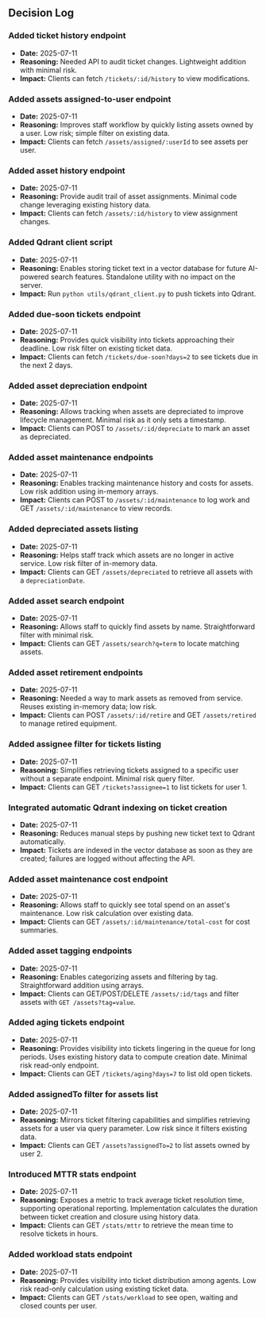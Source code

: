## Decision Log

### Added ticket history endpoint
- **Date:** 2025-07-11
- **Reasoning:** Needed API to audit ticket changes. Lightweight addition with minimal risk.
- **Impact:** Clients can fetch `/tickets/:id/history` to view modifications.

### Added assets assigned-to-user endpoint
- **Date:** 2025-07-11
- **Reasoning:** Improves staff workflow by quickly listing assets owned by a user. Low risk; simple filter on existing data.
- **Impact:** Clients can fetch `/assets/assigned/:userId` to see assets per user.

### Added asset history endpoint
- **Date:** 2025-07-11
- **Reasoning:** Provide audit trail of asset assignments. Minimal code change leveraging existing history data.
- **Impact:** Clients can fetch `/assets/:id/history` to view assignment changes.

### Added Qdrant client script
- **Date:** 2025-07-11
- **Reasoning:** Enables storing ticket text in a vector database for future AI-powered search features. Standalone utility with no impact on the server.
- **Impact:** Run `python utils/qdrant_client.py` to push tickets into Qdrant.

### Added due-soon tickets endpoint
- **Date:** 2025-07-11
- **Reasoning:** Provides quick visibility into tickets approaching their deadline. Low risk filter on existing ticket data.
- **Impact:** Clients can fetch `/tickets/due-soon?days=2` to see tickets due in the next 2 days.

### Added asset depreciation endpoint
- **Date:** 2025-07-11
- **Reasoning:** Allows tracking when assets are depreciated to improve lifecycle management. Minimal risk as it only sets a timestamp.
- **Impact:** Clients can POST to `/assets/:id/depreciate` to mark an asset as depreciated.

### Added asset maintenance endpoints
- **Date:** 2025-07-11
- **Reasoning:** Enables tracking maintenance history and costs for assets. Low risk addition using in-memory arrays.
- **Impact:** Clients can POST to `/assets/:id/maintenance` to log work and GET `/assets/:id/maintenance` to view records.

### Added depreciated assets listing
- **Date:** 2025-07-11
- **Reasoning:** Helps staff track which assets are no longer in active service. Low risk filter of in-memory data.
- **Impact:** Clients can GET `/assets/depreciated` to retrieve all assets with a `depreciationDate`.

### Added asset search endpoint
- **Date:** 2025-07-11
- **Reasoning:** Allows staff to quickly find assets by name. Straightforward filter with minimal risk.
- **Impact:** Clients can GET `/assets/search?q=term` to locate matching assets.

### Added asset retirement endpoints
- **Date:** 2025-07-11
- **Reasoning:** Needed a way to mark assets as removed from service. Reuses existing in-memory data; low risk.
- **Impact:** Clients can POST `/assets/:id/retire` and GET `/assets/retired` to manage retired equipment.

### Added assignee filter for tickets listing
- **Date:** 2025-07-11
- **Reasoning:** Simplifies retrieving tickets assigned to a specific user without a separate endpoint. Minimal risk query filter.
- **Impact:** Clients can GET `/tickets?assignee=1` to list tickets for user 1.

### Integrated automatic Qdrant indexing on ticket creation
- **Date:** 2025-07-11
- **Reasoning:** Reduces manual steps by pushing new ticket text to Qdrant automatically.
- **Impact:** Tickets are indexed in the vector database as soon as they are created; failures are logged without affecting the API.

### Added asset maintenance cost endpoint
- **Date:** 2025-07-11
- **Reasoning:** Allows staff to quickly see total spend on an asset's maintenance. Low risk calculation over existing data.
- **Impact:** Clients can GET `/assets/:id/maintenance/total-cost` for cost summaries.

### Added asset tagging endpoints
- **Date:** 2025-07-11
- **Reasoning:** Enables categorizing assets and filtering by tag. Straightforward addition using arrays.
- **Impact:** Clients can GET/POST/DELETE `/assets/:id/tags` and filter assets with `GET /assets?tag=value`.

### Added aging tickets endpoint
- **Date:** 2025-07-11
- **Reasoning:** Provides visibility into tickets lingering in the queue for long periods. Uses existing history data to compute creation date. Minimal risk read-only endpoint.
- **Impact:** Clients can GET `/tickets/aging?days=7` to list old open tickets.

### Added assignedTo filter for assets list
- **Date:** 2025-07-11
- **Reasoning:** Mirrors ticket filtering capabilities and simplifies retrieving assets for a user via query parameter. Low risk since it filters existing data.
- **Impact:** Clients can GET `/assets?assignedTo=2` to list assets owned by user 2.

### Introduced MTTR stats endpoint
- **Date:** 2025-07-11
- **Reasoning:** Exposes a metric to track average ticket resolution time, supporting operational reporting. Implementation calculates the duration between ticket creation and closure using history data.
- **Impact:** Clients can GET `/stats/mttr` to retrieve the mean time to resolve tickets in hours.

### Added workload stats endpoint
- **Date:** 2025-07-11
- **Reasoning:** Provides visibility into ticket distribution among agents. Low risk read-only calculation using existing ticket data.
- **Impact:** Clients can GET `/stats/workload` to see open, waiting and closed counts per user.
